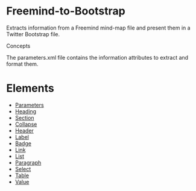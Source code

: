 Freemind-to-Bootstrap
================
Extracts information from a Freemind mind-map file and present them in a Twitter Bootstrap file.

Concepts

The parameters.xml file contains the information attributes to extract and format them.

Elements
===

* [Parameters](doc/Parameters.md)
* [Heading](doc/Heading.md)
* [Section](doc/Section.md)
* [Collapse](doc/Collapse.md)
* [Header](doc/Header.md)
* [Label](doc/Label.md)
* [Badge](doc/Badge.md)
* [Link](doc/Link.md)
* [List](doc/List.md)
* [Paragraph](doc/Paragraph.md)
* [Select](doc/Select.md)
* [Table](doc/Table.md)
* [Value](doc/Value.md)


